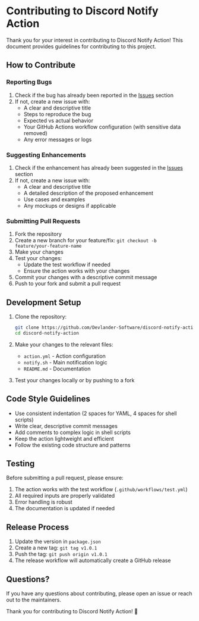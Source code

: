 # Contributing to Discord Notify Action

Thank you for your interest in contributing to Discord Notify Action! This document provides guidelines for contributing to this project.

## How to Contribute

### Reporting Bugs

1. Check if the bug has already been reported in the [Issues](https://github.com/Devlander-Software/discord-notify-action/issues) section
2. If not, create a new issue with:
   - A clear and descriptive title
   - Steps to reproduce the bug
   - Expected vs actual behavior
   - Your GitHub Actions workflow configuration (with sensitive data removed)
   - Any error messages or logs

### Suggesting Enhancements

1. Check if the enhancement has already been suggested in the [Issues](https://github.com/Devlander-Software/discord-notify-action/issues) section
2. If not, create a new issue with:
   - A clear and descriptive title
   - A detailed description of the proposed enhancement
   - Use cases and examples
   - Any mockups or designs if applicable

### Submitting Pull Requests

1. Fork the repository
2. Create a new branch for your feature/fix: `git checkout -b feature/your-feature-name`
3. Make your changes
4. Test your changes:
   - Update the test workflow if needed
   - Ensure the action works with your changes
5. Commit your changes with a descriptive commit message
6. Push to your fork and submit a pull request

## Development Setup

1. Clone the repository:
   ```bash
   git clone https://github.com/Devlander-Software/discord-notify-action.git
   cd discord-notify-action
   ```

2. Make your changes to the relevant files:
   - `action.yml` - Action configuration
   - `notify.sh` - Main notification logic
   - `README.md` - Documentation

3. Test your changes locally or by pushing to a fork

## Code Style Guidelines

- Use consistent indentation (2 spaces for YAML, 4 spaces for shell scripts)
- Write clear, descriptive commit messages
- Add comments to complex logic in shell scripts
- Keep the action lightweight and efficient
- Follow the existing code structure and patterns

## Testing

Before submitting a pull request, please ensure:

1. The action works with the test workflow (`.github/workflows/test.yml`)
2. All required inputs are properly validated
3. Error handling is robust
4. The documentation is updated if needed

## Release Process

1. Update the version in `package.json`
2. Create a new tag: `git tag v1.0.1`
3. Push the tag: `git push origin v1.0.1`
4. The release workflow will automatically create a GitHub release

## Questions?

If you have any questions about contributing, please open an issue or reach out to the maintainers.

Thank you for contributing to Discord Notify Action! 🎉 